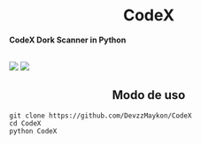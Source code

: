 <h1 text align="center">CodeX</h1>
<b>CodeX Dork Scanner in Python</b></br>

</br><img src='https://img.shields.io/badge/python-3-brightgreen'>
<img src='https://img.shields.io/badge/CodeX-Dork%20Scanner%20-brightgreen'>


<h2 text align='center'>Modo de uso</h2>

    git clone https://github.com/DevzzMaykon/CodeX
    cd CodeX
    python CodeX
    

